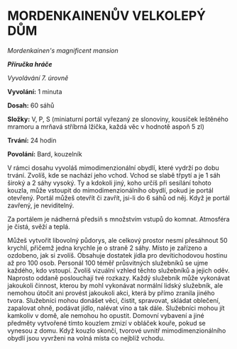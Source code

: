 # MORDENKAINENŮV VELKOLEPÝ DŮM

*Mordenkainen's magnificent mansion*

***Příručka hráče***

*Vyvolávání 7. úrovně*

**Vyvolání:** 1 minuta

**Dosah:** 60 sáhů

**Složky:** V, P, S (miniaturní portál vyřezaný ze slonoviny, kousíček leštěného mramoru a mrňavá stříbrná lžička, každá věc v hodnotě aspoň 5 zl)

**Trvání:** 24 hodin

**Povolání:** Bard, kouzelník

V rámci dosahu vyvoláš mimodimenzionální obydlí, které vydrží po dobu trvání. Zvolíš, kde se nachází jeho vchod. Vchod se slabě třpytí a je 1 sáh široký a 2 sáhy vysoký. Ty a kdokoli jiný, koho určíš při sesílání tohoto kouzla, může vstoupit do mimodimenzionálního obydlí, pokud je portál otevřený. Portál můžeš otevřít či zavřít, jsi-li do 6 sáhů od něj. Když je portál zavřený, je neviditelný.

Za portálem je nádherná předsíň s množstvím vstupů do komnat. Atmosféra je čistá, svěží a teplá. 

Můžeš vytvořit libovolný půdorys, ale celkový prostor nesmí přesáhnout 50 krychlí, přičemž jedna krychle je o straně 2 sáhy. Místo je zařízeno a ozdobeno, jak si zvolíš. Obsahuje dostatek jídla pro devítichodovou hostinu až pro 100 osob. Personál 100 téměř průsvitných služebníků se ujme každého, kdo vstoupí. Zvolíš vizuální vzhled těchto služebníků a jejich oděv. Naprosto oddaně poslouchají tvé rozkazy. Každý služebník může vykonávat jakoukoli činnost, kterou by mohl vykonávat normální lidský služebník, ale nemohou útočit ani provést jakoukoli akci, která by přímo zranila jiného tvora. Služebníci mohou donášet věci, čistit, spravovat, skládat oblečení, zapalovat ohně, podávat jídlo, nalévat víno a tak dále. Služebníci mohou jít kamkoliv v domě, ale nemohou ho opustit. Domovní vybavení a jiné předměty vytvořené tímto kouzlem zmizí v obláček kouře, pokud se vynesou z domu. Když kouzlo skončí, tvorové uvnitř mimodimenzionálního obydlí jsou vyvrženi na volná místa co nejblíž vchodu.
